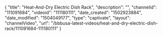 {
    "title": "Heat-And-Dry Electric Dish Rack",
    "description": "",
    "channelid": "111091684",
    "videoid": "111180111",
    "date_created": "1502923884",
    "date_modified": "1504049177",
    "type": "captivate",
    "layout": "channelVideo",
    "url": "\/bbbusa-latest-videos\/heat-and-dry-electric-dish-rack\/111091684-111180111"
}